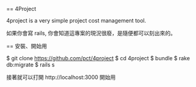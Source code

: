 == 4Project

4project is a very simple project cost management tool.

如果你會寫 rails, 你會知道這專案的現況很廢，是隨便都可以刻出來的。

== 安裝、開始用

$ git clone https://github.com/pct/4project
$ cd 4project
$ bundle
$ rake db:migrate
$ rails s

接著就可以打開 http://localhost:3000 開始用
